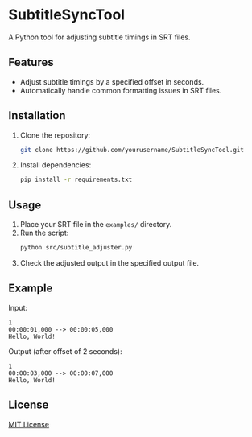 
# SubtitleSyncTool

A Python tool for adjusting subtitle timings in SRT files.

## Features
- Adjust subtitle timings by a specified offset in seconds.
- Automatically handle common formatting issues in SRT files.

## Installation
1. Clone the repository:
    ```bash
    git clone https://github.com/yourusername/SubtitleSyncTool.git
    ```
2. Install dependencies:
    ```bash
    pip install -r requirements.txt
    ```

## Usage
1. Place your SRT file in the `examples/` directory.
2. Run the script:
    ```bash
    python src/subtitle_adjuster.py
    ```
3. Check the adjusted output in the specified output file.

## Example
Input:
```plaintext
1
00:00:01,000 --> 00:00:05,000
Hello, World!
```

Output (after offset of 2 seconds):
```plaintext
1
00:00:03,000 --> 00:00:07,000
Hello, World!
```

## License
[MIT License](LICENSE)
